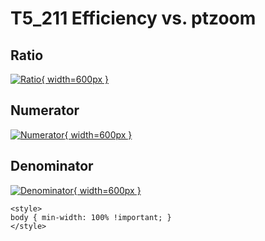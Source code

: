 # T5_211 Efficiency vs. ptzoom

## Ratio

[![Ratio](../mtv/var/T5_211_eff_ptzoom.png){ width=600px }](../mtv/var/T5_211_eff_ptzoom.pdf)

## Numerator

[![Numerator](../mtv/num/T5_211_eff_ptzoom_num.png){ width=600px }](../mtv/num/T5_211_eff_ptzoom_num.pdf)

## Denominator

[![Denominator](../mtv/den/T5_211_eff_ptzoom_den.png){ width=600px }](../mtv/den/T5_211_eff_ptzoom_den.pdf)


``` {=html}
<style>
body { min-width: 100% !important; }
</style>
```
